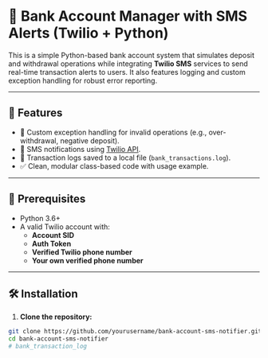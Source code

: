 # 💸 Bank Account Manager with SMS Alerts (Twilio + Python)

This is a simple Python-based bank account system that simulates deposit and withdrawal operations while integrating **Twilio SMS** services to send real-time transaction alerts to users. It also features logging and custom exception handling for robust error reporting.

---

## 📌 Features

- 🔐 Custom exception handling for invalid operations (e.g., over-withdrawal, negative deposit).
- 📲 SMS notifications using [Twilio API](https://www.twilio.com/).
- 📄 Transaction logs saved to a local file (`bank_transactions.log`).
- ✅ Clean, modular class-based code with usage example.

---

## 🧠 Prerequisites

- Python 3.6+
- A valid Twilio account with:
  - **Account SID**
  - **Auth Token**
  - **Verified Twilio phone number**
  - **Your own verified phone number**

---

## 🛠️ Installation

1. **Clone the repository:**

```bash
git clone https://github.com/yourusername/bank-account-sms-notifier.git
cd bank-account-sms-notifier
# bank_transaction_log
